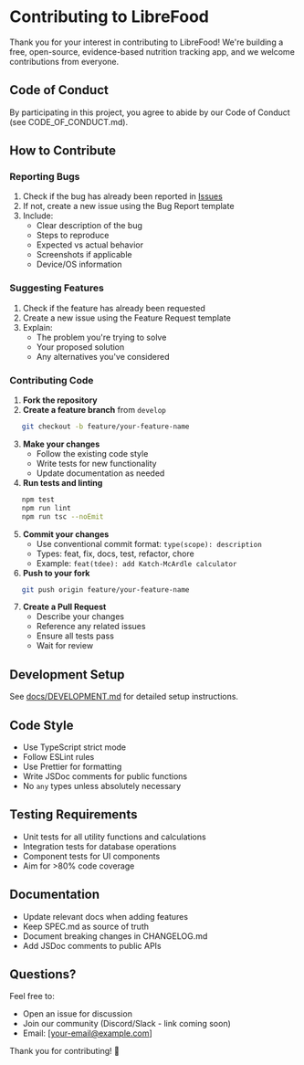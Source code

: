 # Contributing to LibreFood

Thank you for your interest in contributing to LibreFood! We're building a free, open-source, evidence-based nutrition tracking app, and we welcome contributions from everyone.

## Code of Conduct

By participating in this project, you agree to abide by our Code of Conduct (see CODE_OF_CONDUCT.md).

## How to Contribute

### Reporting Bugs

1. Check if the bug has already been reported in [Issues](https://github.com/YOUR_USERNAME/smarttracker/issues)
2. If not, create a new issue using the Bug Report template
3. Include:
   - Clear description of the bug
   - Steps to reproduce
   - Expected vs actual behavior
   - Screenshots if applicable
   - Device/OS information

### Suggesting Features

1. Check if the feature has already been requested
2. Create a new issue using the Feature Request template
3. Explain:
   - The problem you're trying to solve
   - Your proposed solution
   - Any alternatives you've considered

### Contributing Code

1. **Fork the repository**
2. **Create a feature branch** from `develop`
```bash
   git checkout -b feature/your-feature-name
```
3. **Make your changes**
   - Follow the existing code style
   - Write tests for new functionality
   - Update documentation as needed
4. **Run tests and linting**
```bash
   npm test
   npm run lint
   npm run tsc --noEmit
```
5. **Commit your changes**
   - Use conventional commit format: `type(scope): description`
   - Types: feat, fix, docs, test, refactor, chore
   - Example: `feat(tdee): add Katch-McArdle calculator`
6. **Push to your fork**
```bash
   git push origin feature/your-feature-name
```
7. **Create a Pull Request**
   - Describe your changes
   - Reference any related issues
   - Ensure all tests pass
   - Wait for review

## Development Setup

See [docs/DEVELOPMENT.md](docs/DEVELOPMENT.md) for detailed setup instructions.

## Code Style

- Use TypeScript strict mode
- Follow ESLint rules
- Use Prettier for formatting
- Write JSDoc comments for public functions
- No `any` types unless absolutely necessary

## Testing Requirements

- Unit tests for all utility functions and calculations
- Integration tests for database operations
- Component tests for UI components
- Aim for >80% code coverage

## Documentation

- Update relevant docs when adding features
- Keep SPEC.md as source of truth
- Document breaking changes in CHANGELOG.md
- Add JSDoc comments to public APIs

## Questions?

Feel free to:
- Open an issue for discussion
- Join our community (Discord/Slack - link coming soon)
- Email: [your-email@example.com]

Thank you for contributing! 🎉
